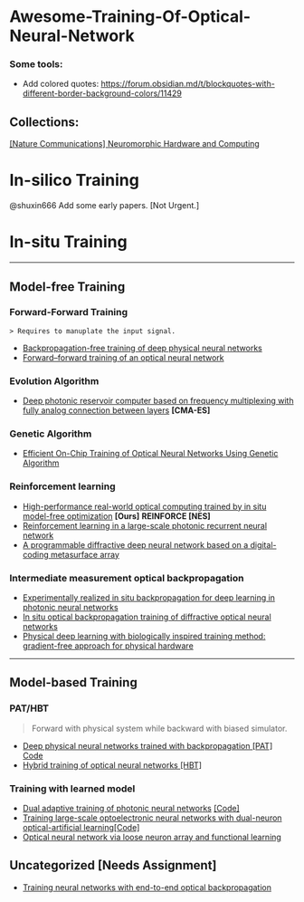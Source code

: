 # Awesome-Training-Of-Optical-Neural-Network


### Some tools:
- Add colored quotes: https://forum.obsidian.md/t/blockquotes-with-different-border-background-colors/11429


## Collections:
[[Nature Communications] Neuromorphic Hardware and Computing](https://nature.com/collections/jaidjgeceb)


###
<!-- This list is compiled during my paper survey about holographic displays, and is not meant to be exhuastive. The list is organized for me to easily navigate different topics in holography. I would like to thank the authors of the following papers for providing great initial references: -->




# In-silico Training 
@shuxin666 Add some early papers. [Not Urgent.]



# In-situ Training
-------------------------------------------------------
## Model-free Training


  ### Forward-Forward Training
    > Requires to manuplate the input signal. 
  - [Backpropagation-free training of deep physical neural networks](https://www.science.org/doi/full/10.1126/science.adi8474)
  - [Forward–forward training of an optical neural network](https://opg.optica.org/ol/fulltext.cfm?uri=ol-48-20-5249&id=540531)

  ### Evolution Algorithm
  - [Deep photonic reservoir computer based on frequency multiplexing with fully analog connection between layers](https://opg.optica.org/optica/fulltext.cfm?uri=optica-10-11-1478&id=541462) **[CMA-ES]** 
  
  ### Genetic Algorithm
  - [Efficient On-Chip Training of Optical Neural Networks Using Genetic Algorithm](https://pubs.acs.org/doi/full/10.1021/acsphotonics.1c00035#) 
  
  ### Reinforcement learning
  - [High-performance real-world optical computing trained by in situ model-free optimization](https://arxiv.org/abs/2307.11957) **[Ours]**   **REINFORCE [NES]** 
  - [Reinforcement learning in a large-scale photonic recurrent neural network](https://opg.optica.org/optica/fulltext.cfm?uri=optica-5-6-756&id=392687)
  - [A programmable diffractive deep neural network based on a digital-coding metasurface array](https://www.nature.com/articles/s41928-022-00719-9)

  ### Intermediate measurement optical backpropagation
  - [Experimentally realized in situ backpropagation for deep learning in photonic neural networks](https://www.science.org/doi/pdf/10.1126/science.ade8450)
  - [In situ optical backpropagation training of diffractive optical neural networks](https://opg.optica.org/prj/fulltext.cfm?uri=prj-8-6-940&id=432129)
  - [Physical deep learning with biologically inspired training method: gradient-free approach for physical hardware](https://www.nature.com/articles/s41467-022-35216-2?fromPaywallRec=true)

-----------------------------------------
## Model-based Training

  ### PAT/HBT
  <blockquote>
    Forward with physical system while backward with biased simulator. 
  </blockquote> 

  - [Deep physical neural networks trained with backpropagation [PAT]](https://www.nature.com/articles/s41586-021-04223-6) [Code](https://github.com/mcmahon-lab/Physics-Aware-Training)
  - [Hybrid training of optical neural networks [HBT]](https://opg.optica.org/optica/fulltext.cfm?uri=optica-9-7-803&id=478805)

  ### Training with learned model
  - [Dual adaptive training of photonic neural networks](https://arxiv.org/pdf/2212.06141.pdf) [[Code]](https://github.com/THPCILab/DAT_MPNN)
  - [Training large-scale optoelectronic neural networks with dual-neuron optical-artificial learning](https://www.nature.com/articles/s41467-023-42984-y)[[Code]](https://github.com/yuanxy92/DANTE.git)
  - [Optical neural network via loose neuron array and functional learning](https://www.nature.com/articles/s41467-023-37390-3?fromPaywallRec=true)


## Uncategorized [Needs Assignment]
  - [Training neural networks with end-to-end optical backpropagation](https://arxiv.org/pdf/2308.05226.pdf)
  <!-- - [Accurate online training of dynamical spiking neural networks through Forward Propagation Through Time](https://www.nature.com/articles/s42256-023-00650-4) -->







